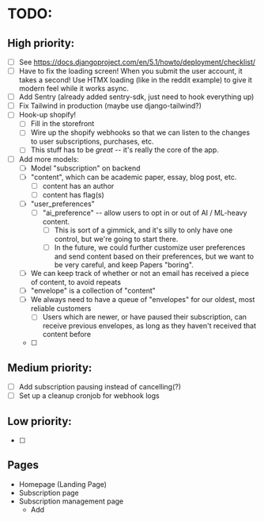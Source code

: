 # TODO:

## High priority:
- [ ] See https://docs.djangoproject.com/en/5.1/howto/deployment/checklist/
- [ ] Have to fix the loading screen! When you submit the user account, it takes a second! Use HTMX loading (like in the reddit example) to give it modern feel while it works async.
- [ ] Add Sentry (already added sentry-sdk, just need to hook everything up)
- [ ] Fix Tailwind in production (maybe use django-tailwind?)
- [ ] Hook-up shopify!
  - [ ] Fill in the storefront
  - [ ] Wire up the shopify webhooks so that we can listen to the changes to user subscriptions, purchases, etc.
  - [ ] This stuff has to be *great* -- it's really the core of the app.
- [ ] Add more models:
  - [ ] Model "subscription" on backend
  - [ ] "content", which can be academic paper, essay, blog post, etc.
    - [ ] content has an author
    - [ ] content has flag(s)
  - [ ] "user_preferences"
    - [ ] "ai_preference" -- allow users to opt in or out of AI / ML-heavy content.
      - [ ] This is sort of a gimmick, and it's silly to only have one control, but we're going to start there.
      - [ ] In the future, we could further customize user preferences and send content based on their preferences, but we want to be very careful, and keep Papers "boring".
  - [ ] We can keep track of whether or not an email has received a piece of content, to avoid repeats
  - [ ] "envelope" is a collection of "content"
  - [ ] We always need to have a queue of "envelopes" for our oldest, most reliable customers
    - [ ] Users which are newer, or have paused their subscription, can receive previous envelopes, as long as they haven't received that content before
  - [ ] 

## Medium priority:
- [ ] Add subscription pausing instead of cancelling(?)
- [ ] Set up a cleanup cronjob for webhook logs

## Low priority:
- [ ]


## Pages
- Homepage (Landing Page)
- Subscription page
- Subscription management page
  - Add